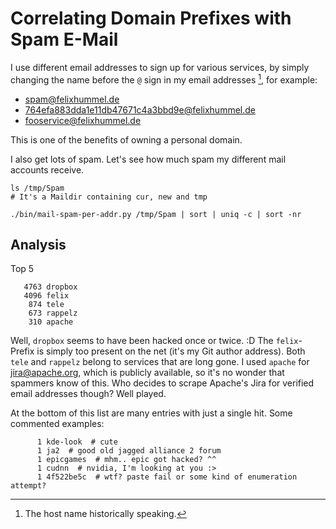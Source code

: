 # Correlating Domain Prefixes with Spam E-Mail
I use different email addresses to sign up for various services, by simply
changing the name before the `@` sign in my email addresses [^1], for example:

- spam@felixhummel.de
- 764efa883dda1e11db47671c4a3bbd9e@felixhummel.de
- fooservice@felixhummel.de

This is one of the benefits of owning a personal domain.

I also get lots of spam. Let's see how much spam my different mail accounts
receive.
```
ls /tmp/Spam
# It's a Maildir containing cur, new and tmp

./bin/mail-spam-per-addr.py /tmp/Spam | sort | uniq -c | sort -nr
```

## Analysis
Top 5
```
   4763 dropbox
   4096 felix
    874 tele
    673 rappelz
    310 apache
```
Well, `dropbox` seems to have been hacked once or twice. :D
The `felix`-Prefix is simply too present on the net (it's my Git author address).
Both `tele` and `rappelz` belong to services that are long gone.
I used `apache` for jira@apache.org, which is publicly available, so it's no
wonder that spammers know of this. Who decides to scrape Apache's Jira for
verified email addresses though? Well played.

At the bottom of this list are many entries with just a single hit. Some
commented examples:
```
      1 kde-look  # cute
      1 ja2  # good old jagged alliance 2 forum
      1 epicgames  # mhm.. epic got hacked? ^^
      1 cudnn  # nvidia, I'm looking at you :>
      1 4f522be5c  # wtf? paste fail or some kind of enumeration attempt?
```

[^1]: The host name historically speaking.
